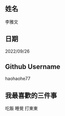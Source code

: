 姓名
----
李雅文

日期
----
2022/09/26

Github Username
---------------
haohaohe77

我最喜歡的三件事
---------------
吃飯 睡覺 打東東